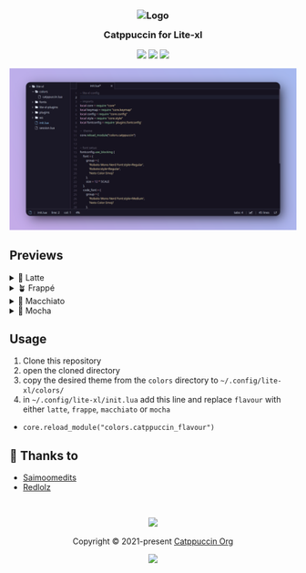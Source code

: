 <h3 align="center">
	<img src="https://raw.githubusercontent.com/catppuccin/catppuccin/dev/assets/logos/exports/1544x1544_circle.png" width="100" alt="Logo"/><br/>
	<img src="https://raw.githubusercontent.com/catppuccin/catppuccin/dev/assets/misc/transparent.png" height="30" width="0px"/>
	Catppuccin for Lite-xl
	<img src="https://raw.githubusercontent.com/catppuccin/catppuccin/dev/assets/misc/transparent.png" height="30" width="0px"/>
</h3>

<p align="center">
    <a href="https://github.com/catppuccin/template/stargazers"><img src="https://img.shields.io/github/stars/catppuccin/template?colorA=1e1e28&colorB=c9cbff&style=for-the-badge&logo=starship"></a>
    <a href="https://github.com/catppuccin/template/issues"><img src="https://img.shields.io/github/issues/catppuccin/template?colorA=1e1e28&colorB=f7be95&style=for-the-badge"></a>
    <a href="https://github.com/catppuccin/template/contributors"><img src="https://img.shields.io/github/contributors/catppuccin/template?colorA=1e1e28&colorB=b1e1a6&style=for-the-badge"></a>
</p>

<p align="center">
  <img src="assets/lite-xl.png"/>
</p>

## Previews

<details>
<summary>🌻 Latte</summary>
  <img src="https://raw.githubusercontent.com/redlolz/lite-xl-colors-catppuccin/main/assets/latte.png"/>
</details>
<details>
<summary>🪴 Frappé</summary>
  <img src="https://raw.githubusercontent.com/redlolz/lite-xl-colors-catppuccin/main/assets/frappe.png"/>
</details>
<details>
<summary>🌺 Macchiato</summary>
  <img src="https://raw.githubusercontent.com/redlolz/lite-xl-colors-catppuccin/main/assets/macchiato.png"/>
</details>
<details>
<summary>🌿 Mocha</summary>
  <img src="https://raw.githubusercontent.com/redlolz/lite-xl-colors-catppuccin/main/assets/mocha.png"/>
</details>

## Usage

1. Clone this repository
2. open the cloned directory
3. copy the desired theme from the `colors` directory to `~/.config/lite-xl/colors/`
4. in `~/.config/lite-xl/init.lua` add this line and replace `flavour` with either `latte`, `frappe`, `macchiato` or `mocha`
  + ```core.reload_module("colors.catppuccin_flavour")```


## 💝 Thanks to

- [Saimoomedits](https://github.com/saimoomedits)
- [Redlolz](https://github.com/redlolz)

&nbsp;

<p align="center"><img src="https://raw.githubusercontent.com/catppuccin/catppuccin/dev/assets/footers/gray0_ctp_on_line.svg?sanitize=true" /></p>
<p align="center">Copyright &copy; 2021-present <a href="https://github.com/catppuccin" target="_blank">Catppuccin Org</a>
<p align="center"><a href="https://github.com/catppuccin/catppuccin/blob/main/LICENSE"><img src="https://img.shields.io/static/v1.svg?style=for-the-badge&label=License&message=MIT&logoColor=d9e0ee&colorA=302d41&colorB=c9cbff"/></a></p>
